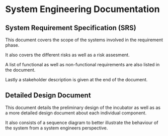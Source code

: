 ﻿# System Engineering Documentation

## System Requirement Specification (SRS)

This document covers the scope of the systems involved in the requirement phase. 

It also covers the different risks as well as a risk assesment. 

A list of functional as well as non-functional requirements are also listed in the document. 

Lastly a stakeholder description is given at the end of the document. 

## Detailed Design Document 

This document details the preliminary design of the incubator as well as as a more detailed design document about each individual component. 

It also consists of a sequence diagram to better illustrate the behaviour of the system from a system engineers perspective. 